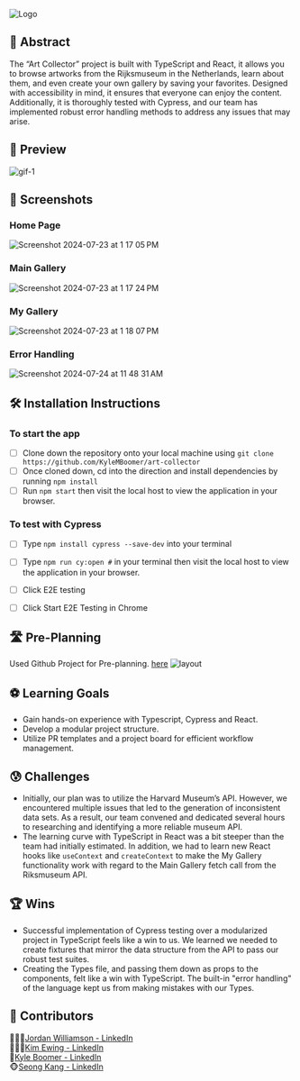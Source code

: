 ![Logo](https://github.com/user-attachments/assets/14445988-a8b5-4b73-b29b-bfed6affe842)

## 📝 Abstract
The “Art Collector” project is built with TypeScript and React, it allows you to browse artworks from the Rijksmuseum in the Netherlands, learn about them, and even create your own gallery by saving your favorites. Designed with accessibility in mind, it ensures that everyone can enjoy the content. Additionally, it is thoroughly tested with Cypress, and our team has implemented robust error handling methods to address any issues that may arise.

## 🎥 Preview
![gif-1](https://github.com/user-attachments/assets/d36bd245-851b-4651-8391-b555d4ccfbf7)


## 📸 Screenshots
### Home Page
![Screenshot 2024-07-23 at 1 17 05 PM](https://github.com/user-attachments/assets/26c600dd-6f98-481f-b0fa-8729b572a21d)

### Main Gallery
![Screenshot 2024-07-23 at 1 17 24 PM](https://github.com/user-attachments/assets/a53a4410-64a9-403c-ba0d-d4a20a697f0d)

### My Gallery
![Screenshot 2024-07-23 at 1 18 07 PM](https://github.com/user-attachments/assets/dd7944c4-ddaa-4045-9676-57eb6e664458)

### Error Handling
![Screenshot 2024-07-24 at 11 48 31 AM](https://github.com/user-attachments/assets/73744860-fa40-4262-b162-9e8a79a82747)




## 🛠️ Installation Instructions
### To start the app
- [ ]  Clone down the repository onto your local machine using `git clone https://github.com/KyleMBoomer/art-collector`
- [ ]  Once cloned down, cd into the direction and install dependencies by running `npm install`
- [ ]  Run `npm start` then visit the local host to view the application in your browser.

### To test with Cypress
- [ ]  Type `npm install cypress --save-dev` into your terminal
- [ ]  Type `npm run cy:open #` in your terminal then visit the local host to view the application in your browser.
- [ ]  Click E2E testing
- [ ]  Click Start E2E Testing in Chrome


## 🛣️ Pre-Planning
Used Github Project for Pre-planning. [here](https://github.com/users/KyleMBoomer/projects/2)
![layout](https://github.com/user-attachments/assets/028d9f34-dd69-4559-b720-a3f1d83ce64c)


## ⚽️ Learning Goals
  * Gain hands-on experience with Typescript, Cypress and React.
  * Develop a modular project structure.
  * Utilize PR templates and a project board for efficient workflow management.
  
## 😰 Challenges
  * Initially, our plan was to utilize the Harvard Museum’s API. However, we encountered multiple issues that led to the generation of inconsistent data sets. As a result, our team convened and dedicated several hours to researching and identifying a more reliable museum API.
  * The learning curve with TypeScript in React was a bit steeper than the team had initially estimated. In addition, we had to learn new React hooks like `useContext` and `createContext` to make the My Gallery functionality work with regard to the Main Gallery fetch call from the Riksmuseum API. 
  
## 🏆 Wins
* Successful implementation of Cypress testing over a modularized project in TypeScript feels like a win to us. We learned we needed to create fixtures that mirror the data structure from the API to pass our robust test suites. 
* Creating the Types file, and passing them down as props to the components, felt like a win with TypeScript. The built-in "error handling" of the language kept us from making mistakes with our Types. 

## 🙌 Contributors
🧔🏻‍♂️[Jordan Williamson - LinkedIn](https://www.linkedin.com/in/jordan-williamson-a079b3271/) <br />
🙋🏼‍♀️[Kim Ewing - LinkedIn](https://www.linkedin.com/in/kimberlypekar/) <br />
🎸[Kyle Boomer - LinkedIn](https://www.linkedin.com/in/kylemboomer/) <br />
🐵[Seong Kang - LinkedIn](https://www.linkedin.com/in/seong-kang/)
